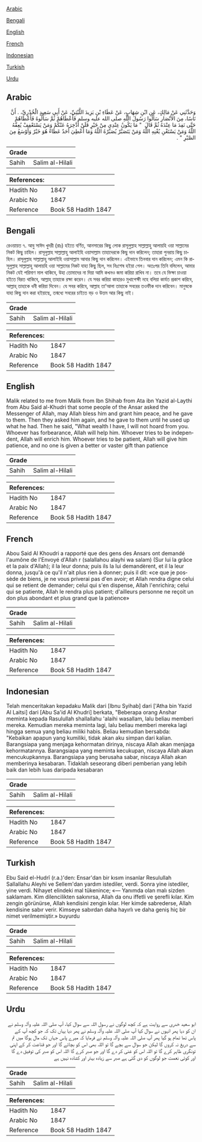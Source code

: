 [Arabic](#arabic)

[Bengali](#bengali)

[English](#english)

[French](#french)

[Indonesian](#indonesian)

[Turkish](#turkish)

[Urdu](#urdu)

## Arabic


<div dir="rtl" lang="ar" style={{fontSize:'larger',backgroundColor:'#f8f9fa',padding:20}}>
وَحَدَّثَنِي عَنْ مَالِكٍ، عَنِ ابْنِ شِهَابٍ، عَنْ عَطَاءِ بْنِ يَزِيدَ اللَّيْثِيِّ، عَنْ أَبِي سَعِيدٍ الْخُدْرِيِّ، ‏.‏ أَنَّ نَاسًا، مِنَ الأَنْصَارِ سَأَلُوا رَسُولَ اللَّهِ صلى الله عليه وسلم فَأَعْطَاهُمْ ثُمَّ سَأَلُوهُ فَأَعْطَاهُمْ حَتَّى نَفِدَ مَا عِنْدَهُ ثُمَّ قَالَ ‏ "‏ مَا يَكُونُ عِنْدِي مِنْ خَيْرٍ فَلَنْ أَدَّخِرَهُ عَنْكُمْ وَمَنْ يَسْتَعْفِفْ يُعِفَّهُ اللَّهُ وَمَنْ يَسْتَغْنِ يُغْنِهِ اللَّهُ وَمَنْ يَتَصَبَّرْ يُصَبِّرْهُ اللَّهُ وَمَا أُعْطِيَ أَحَدٌ عَطَاءً هُوَ خَيْرٌ وَأَوْسَعُ مِنَ الصَّبْرِ ‏"‏ ‏.‏
</div>
<div style={{backgroundColor:'#f8f9fa',padding:20, marginBottom: 10}}><table> <thead> <tr> <th>Grade</th> <th></th> </tr> </thead> <tbody> <tr><td>Sahih</td><td>Salim al-Hilali</td></tr></tbody></table><table> <thead> <tr> <th>References:</th> <th></th> </tr> </thead> <tbody><tr><td>Hadith No</td><td>1847</td></tr><tr><td>Arabic No</td><td>1847</td></tr><tr><td>Reference</td><td>Book 58 Hadith 1847</td></tr></tbody></table></div>

## Bengali


<div dir="ltr" lang="bn" style={{fontSize:'larger',backgroundColor:'#f8f9fa',padding:20}}>
রেওয়ায়ত ৭. আবু সাঈদ খুদরী (রাঃ) হইতে বর্ণিত, আনসারের কিছু লোক রাসূলুল্লাহ সাল্লাল্লাহু আলায়হি ওয়া সাল্লামের নিকট কিছু চাহিল। রাসূলুল্লাহ সাল্লাল্লাহু আলাইহি ওয়াসাল্লাম তাহাদেরকে কিছু দান করিলেন; তাহারা পুনরায় কিছু চাহিল। রাসূলুল্লাহ সাল্লাল্লাহু আলাইহি ওয়াসাল্লাম আবার কিছু দান করিলেন। এইভাবে তিনবার দান করিলেন; এমন কি রাসূলুল্লাহ সাল্লাল্লাহু আলায়হি ওয়া সাল্লামের নিকট যাহা কিছু ছিল, সব নিঃশেষ হইয়া গেল। অতঃপর তিনি বলিলেন, আমার নিকট যেই পরিমাণ মাল থাকিবে, উহা তোমাদের না দিয়া আমি কখনও জমা করিয়া রাখিব না। তবে যে ভিক্ষা চাওয়া হইতে বিরত থাকিবে, আল্লাহ্ তাহাকে রক্ষা করেন। যে সবর করিয়া কাহারও মুখাপেক্ষী নহে বলিয়া কার্যত প্রকাশ করিবে, আল্লাহ্ তাহাকে ধনী করিয়া দিবেন। যে সবর করিবে, আল্লাহ তা’আলা তাহাকে সবরের তওফীক দান করিবেন। মানুষকে যাহা কিছু দান করা হইয়াছে, তন্মধ্যে সবরের চাইতে বড় ও উত্তম আর কিছু নাই।
</div>
<div style={{backgroundColor:'#f8f9fa',padding:20, marginBottom: 10}}><table> <thead> <tr> <th>Grade</th> <th></th> </tr> </thead> <tbody> <tr><td>Sahih</td><td>Salim al-Hilali</td></tr></tbody></table><table> <thead> <tr> <th>References:</th> <th></th> </tr> </thead> <tbody><tr><td>Hadith No</td><td>1847</td></tr><tr><td>Arabic No</td><td>1847</td></tr><tr><td>Reference</td><td>Book 58 Hadith 1847</td></tr></tbody></table></div>

## English


<div dir="ltr" lang="en" style={{fontSize:'larger',backgroundColor:'#f8f9fa',padding:20}}>
Malik related to me from Malik from Ibn Shihab from Ata ibn Yazid al-Laythi from Abu Said al-Khudri that some people of the Ansar asked the Messenger of Allah, may Allah bless him and grant him peace, and he gave to them. Then they asked him again, and he gave to them until he used up what he had. Then he said, "What wealth I have, I will not hoard from you. Whoever has forbearance, Allah will help him. Whoever tries to be independent, Allah will enrich him. Whoever tries to be patient, Allah will give him patience, and no one is given a better or vaster gift than patience
</div>
<div style={{backgroundColor:'#f8f9fa',padding:20, marginBottom: 10}}><table> <thead> <tr> <th>Grade</th> <th></th> </tr> </thead> <tbody> <tr><td>Sahih</td><td>Salim al-Hilali</td></tr></tbody></table><table> <thead> <tr> <th>References:</th> <th></th> </tr> </thead> <tbody><tr><td>Hadith No</td><td>1847</td></tr><tr><td>Arabic No</td><td>1847</td></tr><tr><td>Reference</td><td>Book 58 Hadith 1847</td></tr></tbody></table></div>

## French


<div dir="ltr" lang="fr" style={{fontSize:'larger',backgroundColor:'#f8f9fa',padding:20}}>
Abou Said Al Khoudri a rapporté que des gens des Ansars ont demandé l'aumône de l'Envoyé d'Allah r (salallahou alayhi wa salam) (Sur lui la grâce et la paix d'Allah); il la leur donna; puis ils la lui demandèrent, et il la leur donna, jusqu'à ce qu'il n'ait plus rien à donner; puis il dit: «ce que je possède de biens, je ne vous priverai pas d'en avoir; et Allah rendra digne celui qui se retient de demander; celui qui s'en dispense, Allah l'enrichira; celui qui se patiente, Allah le rendra plus patient; d'ailleurs personne ne reçoit un don plus abondant et plus grand que la patience»
</div>
<div style={{backgroundColor:'#f8f9fa',padding:20, marginBottom: 10}}><table> <thead> <tr> <th>Grade</th> <th></th> </tr> </thead> <tbody> <tr><td>Sahih</td><td>Salim al-Hilali</td></tr></tbody></table><table> <thead> <tr> <th>References:</th> <th></th> </tr> </thead> <tbody><tr><td>Hadith No</td><td>1847</td></tr><tr><td>Arabic No</td><td>1847</td></tr><tr><td>Reference</td><td>Book 58 Hadith 1847</td></tr></tbody></table></div>

## Indonesian


<div dir="ltr" lang="id" style={{fontSize:'larger',backgroundColor:'#f8f9fa',padding:20}}>
Telah menceritakan kepadaku Malik dari [Ibnu Syihab] dari ['Atha bin Yazid Al Laitsi] dari [Abu Sa'id Al Khudri] berkata, "Beberapa orang Anshar meminta kepada Rasulullah shallallahu 'alaihi wasallam, lalu beliau memberi mereka. Kemudian mereka meminta lagi, lalu beliau memberi mereka lagi hingga semua yang beliau miliki habis. Beliau kemudian bersabda: "Kebaikan apapun yang kumiliki, tidak akan aku simpan dari kalian. Barangsiapa yang menjaga kehormatan dirinya, niscaya Allah akan menjaga kehormatannya. Barangsiapa yang meminta kecukupan, niscaya Allah akan mencukupkannya. Barangsiapa yang berusaha sabar, niscaya Allah akan memberinya kesabaran. Tidaklah seseorang diberi pemberian yang lebih baik dan lebih luas daripada kesabaran
</div>
<div style={{backgroundColor:'#f8f9fa',padding:20, marginBottom: 10}}><table> <thead> <tr> <th>Grade</th> <th></th> </tr> </thead> <tbody> <tr><td>Sahih</td><td>Salim al-Hilali</td></tr></tbody></table><table> <thead> <tr> <th>References:</th> <th></th> </tr> </thead> <tbody><tr><td>Hadith No</td><td>1847</td></tr><tr><td>Arabic No</td><td>1847</td></tr><tr><td>Reference</td><td>Book 58 Hadith 1847</td></tr></tbody></table></div>

## Turkish


<div dir="ltr" lang="tr" style={{fontSize:'larger',backgroundColor:'#f8f9fa',padding:20}}>
Ebu Said el-Hudrî (r.a.)'den: Ensar'dan bir kısım insanlar Resulullah Sallallahu Aleyhi ve Sellem'dan yardım istediler, verdi. Sonra yine istediler, yine verdi. Nihayet elindeki mal tükenince; «— Yanımda olan malı sizden saklamam. Kim dilencilikten sakınırsa, Allah da onu iffetli ve şerefli kılar. Kim zengin görünürse, Allah kendisini zengin kılar. Her kimde sabrederse, Allah kendisine sabır verir. Kimseye sabırdan daha hayırlı ve daha geniş hiç bir nimet verilmemiştir.» buyurdu
</div>
<div style={{backgroundColor:'#f8f9fa',padding:20, marginBottom: 10}}><table> <thead> <tr> <th>Grade</th> <th></th> </tr> </thead> <tbody> <tr><td>Sahih</td><td>Salim al-Hilali</td></tr></tbody></table><table> <thead> <tr> <th>References:</th> <th></th> </tr> </thead> <tbody><tr><td>Hadith No</td><td>1847</td></tr><tr><td>Arabic No</td><td>1847</td></tr><tr><td>Reference</td><td>Book 58 Hadith 1847</td></tr></tbody></table></div>

## Urdu


<div dir="rtl" lang="ur" style={{fontSize:'larger',backgroundColor:'#f8f9fa',padding:20}}>
ابو سعید خدری سے روایت ہے کہ کچھ لوگوں نے رسول اللہ سے سوال کیا، آپ صلی اللہ علیہ وآلہ وسلم نے ان کو دیا پھر انہوں نے سوال کیا آپ صلی اللہ علیہ وآلہ وسلم نے پھر دیا یہاں تک کہ جو کچھ آپ کے پاس تھا تمام ہو گیا پھر آپ صلی اللہ علیہ وآلہ وسلم نے فرمایا کہ میرے پاس جہاں تک مال ہوگا میں تم سے دریغ نہ کروں گا لیکن جو سوال سے بچے گا تو اللہ بھی اس کو بچائے گا اور جو قناعت کر کے اپنی تونگری ظاہر کرے گا تو اللہ اس کو غنی کر دے گا اور جو صبر کرے گا اللہ اس کو صبر کی توفیق دے گا اور کوئی نعمت جو لوگوں کو دی گئی ہے صبر سے زیادہ بہتر اور کشادہ نہیں ہے
</div>
<div style={{backgroundColor:'#f8f9fa',padding:20, marginBottom: 10}}><table> <thead> <tr> <th>Grade</th> <th></th> </tr> </thead> <tbody> <tr><td>Sahih</td><td>Salim al-Hilali</td></tr></tbody></table><table> <thead> <tr> <th>References:</th> <th></th> </tr> </thead> <tbody><tr><td>Hadith No</td><td>1847</td></tr><tr><td>Arabic No</td><td>1847</td></tr><tr><td>Reference</td><td>Book 58 Hadith 1847</td></tr></tbody></table></div>